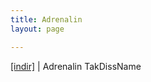 ```yaml
---
title: Adrenalin
layout: page

---
```

<a href="”https://cloud.mail.ru/public/c6360bc4e703/Adrenalin%20-%20TAKdissNAME”" target="”_blank”">[indir]</a> | Adrenalin TakDissName